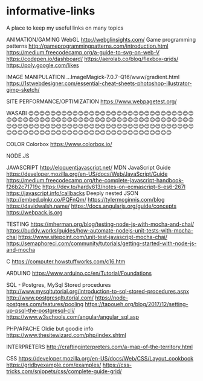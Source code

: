 # informative-links
A place to keep my useful links on many topics

ANIMATION/GAMING
WebGL http://webglinsights.com/
Game programming patterns http://gameprogrammingpatterns.com/introduction.html
https://medium.freecodecamp.org/a-guide-to-svg-on-web-V
https://codepen.io/dashboard/
https://aerolab.co/blog/flexbox-grids/
https://poly.google.com/likes



IMAGE MANIPULATION
...ImageMagick-7.0.7-Q16/www/gradient.html
https://1stwebdesigner.com/essential-cheat-sheets-photoshop-illustrator-gimp-sketch/


SITE PERFORMANCE/OPTIMIZATION
https://www.webpagetest.org/


WASABI 
😊😊😊😊😊😊😊😊😊😊😊😊😊😊😊😊😊😊😊😊😊😊😊😊😊😊😊😊😊😊😊😊😊😊😊😊😊😊😊😊😊😊😊😊😊😊😊😊😊😊😊😊😊😊😊😊😊😊😊😊😊😊😊😊😊😊😊😊😊😊😊😊😊😊😊😊😊😊😊😊😊😊😊😊😊😊😊😊😊😊😊😊😊😊😊😊😊😊😊😊😊😊😊😊😊😊😊😊😊😊😊😊😊😊😊😊😊😊😊😊😊😊😊😊😊😊😊😊


COLOR
Colorbox https://www.colorbox.io/


NODE.JS


JAVASCRIPT
http://eloquentjavascript.net/
MDN JavaScript Guide https://developer.mozilla.org/en-US/docs/Web/JavaScript/Guide
https://medium.freecodecamp.org/the-complete-javascript-handbook-f26b2c71719c
https://dev.to/hardy613/notes-on-ecmascript-6-es6-267l
https://javascript.info/callbacks
Deeply nested JSON http://embed.plnkr.co/PQFnQm/
https://tylermcginnis.com/blog
https://davidwalsh.name/
https://docs.angularjs.org/guide/concepts
https://webpack.js.org



TESTING
https://mherman.org/blog/testing-node-js-with-mocha-and-chai/
https://buddy.works/guides/how-automate-nodejs-unit-tests-with-mocha-chai
https://www.sitepoint.com/unit-test-javascript-mocha-chai/
https://semaphoreci.com/community/tutorials/getting-started-with-node-js-and-mocha


C
https://computer.howstuffworks.com/c16.htm


ARDUINO
https://www.arduino.cc/en/Tutorial/Foundations


SQL - Postgres, MySql
Stored procedures http://www.mysqltutorial.org/introduction-to-sql-stored-procedures.aspx
http://www.postgresqltutorial.com/
https://node-postgres.com/features/pooling
https://tapoueh.org/blog/2017/12/setting-up-psql-the-postgresql-cli/
https://www.w3schools.com/angular/angular_sql.asp


PHP/APACHE 
Oldie but goodie info https://www.thesitewizard.com/php/index.shtml


INTERPRETERS
http://craftinginterpreters.com/a-map-of-the-territory.html


CSS
https://developer.mozilla.org/en-US/docs/Web/CSS/Layout_cookbook
https://gridbyexample.com/examples/
https://css-tricks.com/snippets/css/complete-guide-grid/
